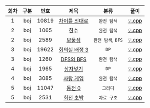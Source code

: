 | 회차 | 구분 | 번호 | 제목 | 분류 | 풀이 |
|:---:|:---:|:---:|:---:|:---:|:---:|
| 1 | boj | 10819 | [차이를 최대로](https://www.acmicpc.net/problem/10819) | `완전 탐색` | [💡.cpp](https://github.com/SSAFY-SEOUL/KimJeKwan/blob/master/boj/boj_10819.cpp) |
| 2 | boj | 1065 | [한수](https://www.acmicpc.net/problem/1065) | `완전 탐색` | [💡.cpp](https://github.com/SSAFY-SEOUL/KimJeKwan/blob/master/boj/boj_1065.cpp) |
| 2 | boj | 2589 | [보물섬](https://www.acmicpc.net/problem/2589) | `완전 탐색`, `BFS` | [💡.cpp](https://github.com/SSAFY-SEOUL/KimJeKwan/blob/master/boj/boj_2589.cpp) |
| 3 | boj | 19622 | [회의실 배정 3](https://www.acmicpc.net/problem/19622) | `DP` | [💡.cpp](https://github.com/SSAFY-SEOUL/KimJeKwan/blob/master/boj/boj_19622.cpp) |
| 3 | boj | 1260 | [DFS와 BFS](https://www.acmicpc.net/problem/1260) | `완전 탐색` | [💡.cpp](https://github.com/SSAFY-SEOUL/KimJeKwan/blob/master/boj/boj_1260.cpp) |
| 4 | boj | 1965 | [상자넣기](https://www.acmicpc.net/problem/1965) | `DP` | [💡.cpp](https://github.com/SSAFY-SEOUL/KimJeKwan/blob/master/boj/boj_1965.cpp) |
| 4 | boj | 3085 | [사탕 게임](https://www.acmicpc.net/problem/3085) | `완전 탐색` | [💡.cpp](https://github.com/SSAFY-SEOUL/KimJeKwan/blob/master/boj/boj_3085.cpp) |
| 5 | boj | 11047 | [동전 0](https://www.acmicpc.net/problem/11047) | `그리디` | [💡.cpp](https://github.com/SSAFY-SEOUL/KimJeKwan/blob/master/boj/boj_11047.cpp) |
| 5 | boj | 2531 | [회전 초밥](https://www.acmicpc.net/problem/2531) | `자료 구조` | [💡.cpp](https://github.com/SSAFY-SEOUL/KimJeKwan/blob/master/boj/boj_2531.cpp) |
